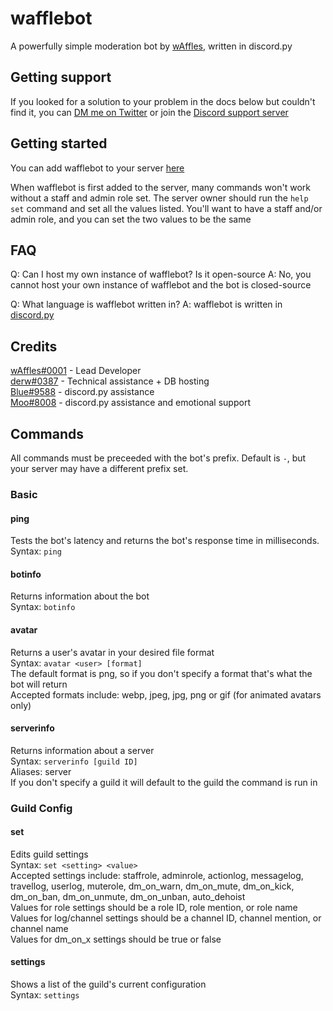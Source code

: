 # wafflebot

A powerfully simple moderation bot by [wAffles](https://bensonkitia.me), written in discord.py

## Getting support

If you looked for a solution to your problem in the docs below but couldn't find it, you can [DM me on Twitter](https://twitter.com/bensonkitia) or join the [Discord support server](https://discord.gg/zrBqN2v)

## Getting started

You can add wafflebot to your server [here](https://discord.com/oauth2/authorize?client_id=582380938667884548&permissions=8&scope=bot)  

When wafflebot is first added to the server, many commands won't work without a staff and admin role set. The server owner should run the `help set` command and set all the values listed. You'll want to have a staff and/or admin role, and you can set the two values to be the same

## FAQ

Q: Can I host my own instance of wafflebot? Is it open-source
A: No, you cannot host your own instance of wafflebot and the bot is closed-source  

Q: What language is wafflebot written in?
A: wafflebot is written in [discord.py](https://github.com/Rapptz/discord.py)  

## Credits  
[wAffles#0001](https://bensonkitia.me) - Lead Developer  
[derw#0387](https://derw.xyz) - Technical assistance + DB hosting  
[Blue#9588](https://nambiar.dev) - discord.py assistance  
[Moo#8008](https://twitter.com/TwoOneOink) - discord.py assistance and emotional support  

## Commands

All commands must be preceeded with the bot's prefix. Default is `-`, but your server may have a different prefix set.

### Basic

#### ping

Tests the bot's latency and returns the bot's response time in milliseconds.  
Syntax: `ping`

#### botinfo

Returns information about the bot  
Syntax: `botinfo`

#### avatar

Returns a user's avatar in your desired file format  
Syntax: `avatar <user> [format]`  
The default format is png, so if you don't specify a format that's what the bot will return  
Accepted formats include: webp, jpeg, jpg, png or gif (for animated avatars only)

#### serverinfo

Returns information about a server  
Syntax: `serverinfo [guild ID]`  
Aliases: server  
If you don't specify a guild it will default to the guild the command is run in

### Guild Config

#### set

Edits guild settings  
Syntax: `set <setting> <value>`  
Accepted settings include: staffrole, adminrole, actionlog, messagelog, travellog, userlog, muterole, dm_on_warn, dm_on_mute, dm_on_kick, dm_on_ban, dm_on_unmute, dm_on_unban, auto_dehoist  
Values for role settings should be a role ID, role mention, or role name  
Values for log/channel settings should be a channel ID, channel mention, or channel name  
Values for dm_on_x settings should be true or false  

#### settings

Shows a list of the guild's current configuration  
Syntax: `settings`  
